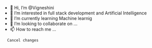 - 👋 Hi, I’m @Vigneshini
- 👀 I’m interested in full stack development and Artificial Intelligence
- 🌱 I’m currently learning Machine learnig 
- 💞️ I’m looking to collaborate on ...
- 📫 How to reach me ...

<!---
Vig122001/Vig122001 is a ✨ special ✨ repository because its `README.md` (this file) appears on your GitHub profile.
You can click the Preview link to take a look at your changes.
--->
      Cancel changes
